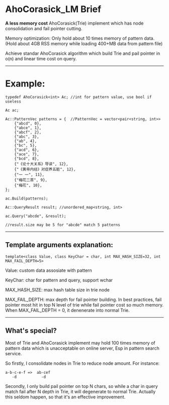# AhoCorasick_LM Brief

**A less memory cost** AhoCorasick(Trie) implement which has node consolidation and fail pointer cutting.

Memory optimization: Only hold about 10 times memory of pattern data.(Hold about 4GB RSS memory while loading 400+MB data from pattern file)

Achieve standar AhoCorasick algorithm which build Trie and pail pointer in o(n) and linear time cost on query.

---------

# Example:

```
typedef AhoCorasick<int> Ac; //int for pattern value, use bool if useless

Ac ac;

Ac::PatternVec patterns = {  //PatternVec = vector<pair<string, int>>
    {"abcd", 0}, 
    {"abce", 1}, 
    {"abcf", 2}, 
    {"abc", 3}, 
    {"ab", 4}, 
    {"bc", 5}, 
    {"acd", 6}, 
    {"ace", 7}, 
    {"bcd", 8}, 
    {"《论十大关系》导读", 12},
    {"《黄帝内经》对症养五脏", 12},
    {"一 一", 11},
    {"梅花二首", 9}, 
    {"梅花", 10},
};

ac.Build(patterns);

Ac::QueryResult result; //unordered_map<string, int>

ac.Query("abcde", &result);

//result.size may be 5 for "abcde" match 5 patterns

```

-------------------

## Template arguments explanation:

```
template<class Value, class KeyChar = char, int MAX_HASH_SIZE=32, int MAX_FAIL_DEPTH=5>
```

Value: custom data assosiate with pattern

KeyChar: char for pattern and query, support wchar

MAX_HASH_SIZE: max hash table size in trie node

MAX_FAIL_DEPTH: max depth for fail pointer building. In best practices, fail pointer most hit in top N level of trie while fail pointer cost so much memory. When MAX_FAIL_DEPTH = 0, it denenerate into normal Trie.

----------------------

## What's special?

Most of Trie and AhoCorasick implement may hold 100 times memory of pattern data which is unacceptable on online server, Esp in pattern search service.

So firstly, I consolidate nodes in Trie to reduce node amount. For instance: 

```
a-b-c-e-f =>  ab-cef
   -d           -d
```

Secondly, I only build pail pointer on top N chars, so while a char in query match fail after N depth in Trie, it will degenerate to normal Trie. Actually this seldom happen, so that it's an effective improvement. 
